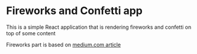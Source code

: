 # Fireworks and Confetti app

This is a simple React application that is rendering fireworks and confetti on top of some content

Fireworks part is based on [medium.com article](https://medium.com/@AlexanderObregon/coding-fireworks-for-the-4th-of-july-a-fun-and-simple-html-and-javascript-tutorial-c4e999831763)
